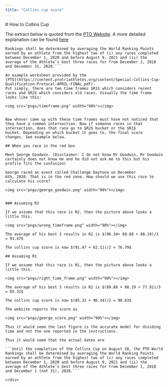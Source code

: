 ```yaml
---
title: "Collins cup score"
...
```


<div class="container">
# How to Collins Cup

The extract below is quoted from the [PTO
Website](https://stats.protriathletes.org/points). A more detailed
explanation can be found
[here](https://protriathletes.org/the-pto-world-rankings-explained/)

```Until the completion of the Collins Cup on August 28, the PTO World
Rankings shall be determined by averaging the World Ranking Points
earned by an athlete from the highest two of (i) any races completed
between December 1, 2020 and before August 9, 2021 and (ii) the
average of the Athlete’s best three races for from December 1, 2018
and December 31, 2020.```

An example worksheet provided by the
[PTO](https://content.protriathletes.org/content/Special-Collins-Cup-Qualification-Protocal-APRIL-FINAL.pdf).
Put simply, there are two time frames $R1$ which considers recent
races and $R2$ which considers old races. Visually the time frame
looks like this:

<img src="pngs/timeframe.png" width="90%"></img>


Now whover came up with these time frames must have not noticed that
they have a common intersection. Now if someone races in that
intersection, does that race go to $R2$ bucket or the $R1$
bucket. Depending on which bucket it goes to, the final score
changes. See example below.

## When you race in the red box

Meet George Goodwin. (Disclaimer: I do not know Mr Goodwin, Mr Goodwin
certainly does not know me and he did not ask me to this but his
profile fits the confusion)

George raced an event called Challenge Daytona on December
6th, 2020. That is in the red zone. How should we use this race to
calculate his score?

<img src="pngs/george_goodwin.png" width="90%"></img>


### Assuming R2

If we assume that this race is R2, then the picture above looks a
little this.

<img src="pngs/wrong_timeframe.png" width="90%"></img>

The average of his best 3 results in R2 is $(96.34+ 89.88 + 88.19)/3
= 91.47$

The collins cup score is now $(91.47 + 62.11)/2 = 76.79$

## Assuming R1

If we assume that this race is R1, then the picture above looks a
little this.

<img src="pngs/right_time_frame.png" width="90%"></img>

The average of his best 3 results in R2 is $(89.88 + 88.19 + 77.91)/3
= 85.32$

The collins cup score is now $(85.32 + 96.34)/2 = 90.83$

The website reports the score as 

<img src="pngs/george_score.png" width="90%"></img>

Thus it would seem the last figure is the accurate model for dividing
time and not the one reported in the instructions.

Thus it would seem that the actual dates are 

```Until the completion of the Collins Cup on August 28, the PTO World
Rankings shall be determined by averaging the World Ranking Points
earned by an athlete from the highest two of (i) any races completed
between December 1, 2020 and before August 9, 2021 and (ii) the
average of the Athlete’s best three races for from December 1, 2018
and December 1 (not 31), 2020.```

</div>
